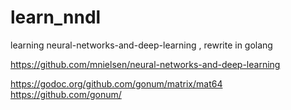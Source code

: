 # learn_nndl
learning neural-networks-and-deep-learning , rewrite in golang

https://github.com/mnielsen/neural-networks-and-deep-learning

https://godoc.org/github.com/gonum/matrix/mat64
https://github.com/gonum/
